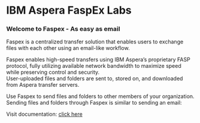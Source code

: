 # IBM Aspera FaspEx Labs


### Welcome to Faspex - As easy as email

Faspex is a centralized transfer solution that enables users to exchange files with each other using an email-like workflow. 

Faspex enables high-speed transfers using IBM Aspera’s proprietary FASP protocol, fully utilizing available network bandwidth to maximize speed while preserving control and security.<br>
User-uploaded files and folders are sent to, stored on, and downloaded from Aspera transfer servers.

Use Faspex to send files and folders to other members of your organization. Sending files and folders through Faspex is similar to sending an email:

Visit documentation: [click here](https://www.ibm.com/docs/en/aspera-faspex/5.0)

<br>
